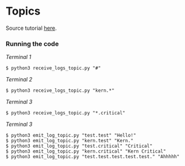 # Topics

Source tutorial [here](https://www.rabbitmq.com/tutorials/tutorial-five-python.html).

### Running the code

*Terminal 1*
```
$ python3 receive_logs_topic.py "#"
```

*Terminal 2*
```
$ python3 receive_logs_topic.py "kern.*"
```

*Terminal 3*
```
$ python3 receive_logs_topic.py "*.critical"
```

*Terminal 3*
```
$ python3 emit_log_topic.py "test.test" "Hello!"
$ python3 emit_log_topic.py "kern.test" "Kern."
$ python3 emit_log_topic.py "test.critical" "Critical"
$ python3 emit_log_topic.py "kern.critical" "Kern Critical"
$ python3 emit_log_topic.py "test.test.test.test.test." "Ahhhhh"
```
